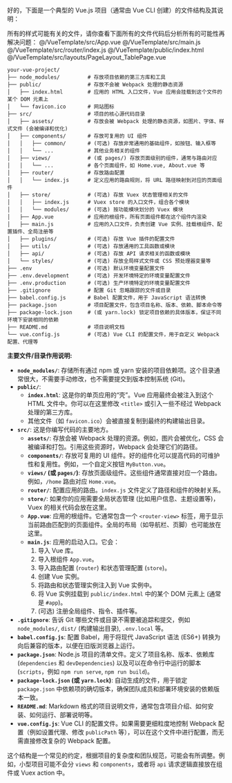 
好的，下面是一个典型的 Vue.js 项目（通常由 Vue CLI 创建）的文件结构及其说明：

所有的样式可能有关的文件，请你查看下面所有的文件代码后分析所有的可能性再解决问题：
@/VueTemplate/src/App.vue
@/VueTemplate/src/main.js
@/VueTemplate/src/router/index.js
@/VueTemplate/public/index.html
@/VueTemplate/src/layouts/PageLayout_TablePage.vue



```
your-vue-project/
├── node_modules/         # 存放项目依赖的第三方库和工具
├── public/               # 存放不会被 Webpack 处理的静态资源
│   ├── index.html        # 应用的 HTML 入口文件，Vue 应用会挂载到这个文件的某个 DOM 元素上
│   └── favicon.ico       # 网站图标
├── src/                  # 项目的核心源代码目录
│   ├── assets/           # 存放会被 Webpack 处理的静态资源，如图片、字体、样式文件 (会被编译和优化)
│   ├── components/       # 存放可复用的 UI 组件
│   │   ├── common/       # (可选) 存放非常通用的基础组件，如按钮、输入框等
│   │   └── ...           # 其他业务相关的组件
│   ├── views/            # (或 pages/) 存放页面级别的组件，通常与路由对应
│   │   └── ...           # 各个页面组件，如 Home.vue, About.vue 等
│   ├── router/           # 存放路由配置
│   │   └── index.js      # 定义应用的路由规则，将 URL 路径映射到对应的页面组件
│   ├── store/            # (可选) 存放 Vuex 状态管理相关的文件
│   │   ├── index.js      # Vuex store 的入口文件，组合各个模块
│   │   └── modules/      # (可选) 按功能模块划分的 Vuex 模块
│   ├── App.vue           # 应用的根组件，所有页面组件都在这个组件内渲染
│   ├── main.js           # 应用的入口文件，负责创建 Vue 实例、挂载根组件、配置插件、全局注册等
│   ├── plugins/          # (可选) 存放 Vue 插件的配置文件
│   ├── utils/            # (可选) 存放通用的工具函数或模块
│   ├── api/              # (可选) 存放 API 请求相关的函数或模块
│   └── styles/           # (可选) 存放全局样式文件或 CSS 预处理器变量等
├── .env                  # (可选) 默认环境变量配置文件
├── .env.development      # (可选) 开发环境特定的环境变量配置文件
├── .env.production       # (可选) 生产环境特定的环境变量配置文件
├── .gitignore            # 配置 Git 忽略跟踪的文件或目录
├── babel.config.js       # Babel 配置文件，用于 JavaScript 语法转换
├── package.json          # 项目配置文件，包含项目名称、版本、依赖、脚本命令等
├── package-lock.json     # (或 yarn.lock) 锁定项目依赖的具体版本，保证不同环境下安装相同的依赖
├── README.md             # 项目说明文档
└── vue.config.js         # (可选) Vue CLI 的配置文件，用于自定义 Webpack 配置、代理等
```

**主要文件/目录作用说明:**

*   **`node_modules/`**: 存储所有通过 npm 或 yarn 安装的项目依赖项。这个目录通常很大，不需要手动修改，也不需要提交到版本控制系统 (Git)。
*   **`public/`**:
    *   **`index.html`**: 这是你的单页应用的“壳”。Vue 应用最终会被注入到这个 HTML 文件中。你可以在这里修改 `<title>` 或引入一些不经过 Webpack 处理的第三方库。
    *   其他文件（如 `favicon.ico`）会被直接复制到最终的构建输出目录。
*   **`src/`**: 这是你编写代码的主要地方。
    *   **`assets/`**: 存放会被 Webpack 处理的资源。例如，图片会被优化，CSS 会被编译和打包。引用这些资源时，Webpack 会处理它们的路径。
    *   **`components/`**: 存放可复用的 UI 组件。好的组件化可以提高代码的可维护性和复用性。例如，一个自定义按钮 `MyButton.vue`。
    *   **`views/` (或 `pages/`)**: 存放页面级组件。这些组件通常直接对应一个路由。例如，`/home` 路由对应 `Home.vue`。
    *   **`router/`**: 配置应用的路由。`index.js` 文件定义了路径和组件的映射关系。
    *   **`store/`**: 如果你的应用需要全局状态管理 (比如用户信息、主题设置等)，Vuex 的相关代码会放在这里。
    *   **`App.vue`**: 应用的根组件。它通常包含一个 `<router-view>` 标签，用于显示当前路由匹配到的页面组件。全局的布局（如导航栏、页脚）也可能放在这里。
    *   **`main.js`**: 应用的启动入口。它会：
        1.  导入 Vue 库。
        2.  导入根组件 `App.vue`。
        3.  导入路由配置 (`router`) 和状态管理配置 (`store`)。
        4.  创建 Vue 实例。
        5.  将路由和状态管理实例注入到 Vue 实例中。
        6.  将 Vue 实例挂载到 `public/index.html` 中的某个 DOM 元素上 (通常是 `#app`)。
        7.  (可选) 注册全局组件、指令、插件等。
*   **`.gitignore`**: 告诉 Git 哪些文件或目录不需要被追踪和提交，例如 `node_modules/`, `dist/` (构建输出目录), `.env.local` 等。
*   **`babel.config.js`**: 配置 Babel，用于将现代 JavaScript 语法 (ES6+) 转换为向后兼容的版本，以便在旧版浏览器上运行。
*   **`package.json`**: Node.js 项目的清单文件。定义了项目名称、版本、依赖库 (`dependencies` 和 `devDependencies`) 以及可以在命令行中运行的脚本 (`scripts`，例如 `npm run serve`, `npm run build`)。
*   **`package-lock.json` (或 `yarn.lock`)**: 自动生成的文件，用于锁定 `package.json` 中依赖项的确切版本，确保团队成员和部署环境安装的依赖版本一致。
*   **`README.md`**: Markdown 格式的项目说明文件，通常包含项目介绍、如何安装、如何运行、部署说明等。
*   **`vue.config.js`**: Vue CLI 的配置文件。如果需要更细粒度地控制 Webpack 配置（例如设置代理、修改 `publicPath` 等），可以在这个文件中进行配置，而无需直接修改复杂的 Webpack 配置。

这个结构是一个常见的约定，根据项目的复杂度和团队规范，可能会有所调整。例如，小型项目可能不会分 `views` 和 `components`，或者将 `api` 请求逻辑直接放在组件或 Vuex action 中。
